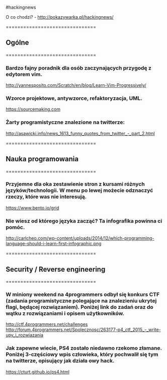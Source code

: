 #hackingnews

O co chodzi? - http://pokazywarka.pl/hackingnews/

===============================
## Ogólne ##
===============================

### Bardzo fajny poradnik dla osób zaczynających przygodę z edytorem vim. ### 

http://yannesposito.com/Scratch/en/blog/Learn-Vim-Progressively/


### Wzorce projektowe, antywzorce, refaktoryzacja, UML. ###

https://sourcemaking.com


### Żarty programistyczne znalezione na twitterze: ###

http://asawicki.info/news_1613_funny_quotes_from_twitter_-_part_2.html


===============================
## Nauka programowania ##
===============================

### Przyjemne dla oka zestawienie stron z kursami różnych języków/technologii. W menu po lewej możecie odznaczyć rzeczy, które was nie interesują. ### 

https://www.bento.io/grid


### Nie wiesz od którego języka zacząć? Ta infografika powinna ci pomóc. ### 

http://carlcheo.com/wp-content/uploads/2014/12/which-programming-language-should-i-learn-first-infographic.png

===============================
## Security / Reverse engineering ##
===============================

### W miniony weekend na 4programmers odbył się konkurs CTF (zadania programistyczne polegające na znalezieniu ukrytej flagi, będącej rozwiązaniem). Poniżej link do zadań oraz do wątku z rozwiązaniami i opisem użytkowników. ### 

http://ctf.4programmers.net/challenges
http://forum.4programmers.net/Spolecznosc/263177-p4_ctf_2015_-_write-upy_i_rozwiazania


### Jak zapewne wiecie, PS4 zostało niedawno rzekomo złamane. Poniżej 3-częściowy wpis człowieka, który pochwalił się tym na twitterze, opisujący jak działa owy hack. ### 

https://cturt.github.io/ps4.html
